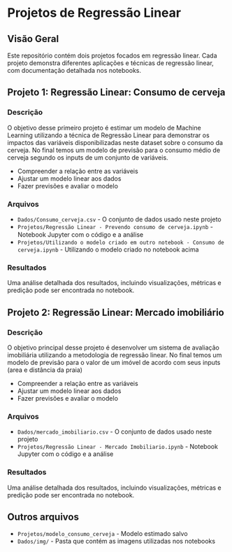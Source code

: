 # Projetos de Regressão Linear

## Visão Geral

Este repositório contém dois projetos focados em regressão linear. Cada projeto demonstra diferentes aplicações e técnicas de regressão linear, com documentação detalhada nos notebooks.

## Projeto 1: Regressão Linear: Consumo de cerveja

### Descrição
O objetivo desse primeiro projeto é estimar um modelo de Machine Learning utilizando a técnica de Regressão Linear para demonstrar os impactos das variáveis disponibilizadas neste dataset sobre o consumo da cerveja. No final temos um modelo de previsão para o consumo médio de cerveja segundo os inputs de um conjunto de variáveis.
- Compreender a relação entre as variáveis
- Ajustar um modelo linear aos dados
- Fazer previsões e avaliar o modelo

### Arquivos
- `Dados/Consumo_cerveja.csv` - O conjunto de dados usado neste projeto
- `Projetos/Regressֶão Linear - Prevendo consumo de cerveja.ipynb` - Notebook Jupyter com o código e a análise
- `Projetos/Utilizando o modelo criado em outro notebook - Consumo de cerveja.ipynb` - Utilizando o modelo criado no notebook acima

### Resultados
Uma análise detalhada dos resultados, incluindo visualizações, métricas e predição pode ser encontrada no notebook.

## Projeto 2: Regressão Linear: Mercado imobiliário

### Descrição
O objetivo principal desse projeto é desenvolver um sistema de avaliação imobiliária utilizando a metodologia de regressão linear. No final temos um modelo de previsão para o valor de um imóvel de acordo com seus inputs (area e distância da praia)
- Compreender a relação entre as variáveis
- Ajustar um modelo linear aos dados
- Fazer previsões e avaliar o modelo

### Arquivos
- `Dados/mercado_imobiliario.csv` - O conjunto de dados usado neste projeto
- `Projetos/Regressão Linear - Mercado Imobiliario.ipynb` - Notebook Jupyter com o código e a análise

### Resultados
Uma análise detalhada dos resultados, incluindo visualizações, métricas e predição pode ser encontrada no notebook.

## Outros arquivos
- `Projetos/modelo_consumo_cerveja` - Modelo estimado salvo
- `Dados/img/` - Pasta que contém as imagens utilizadas nos notebooks
